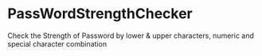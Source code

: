 # PassWordStrengthChecker
Check the Strength of Password by lower &amp; upper characters, numeric and special character combination
